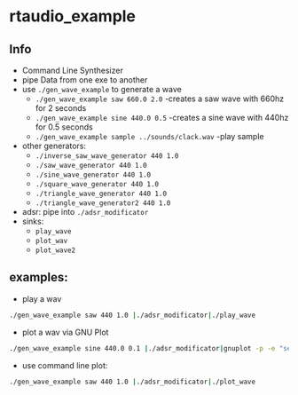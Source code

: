 # rtaudio_example

## Info
- Command Line Synthesizer
- pipe Data from one exe to another
- use `./gen_wave_example` to generate a wave
  - `./gen_wave_example saw 660.0 2.0` -creates a saw wave with 660hz for 2 seconds
  - `./gen_wave_example sine 440.0 0.5` -creates a sine wave with 440hz for 0.5 seconds
  - `./gen_wave_example sample ../sounds/clack.wav` -play sample
- other generators:
  - `./inverse_saw_wave_generator 440 1.0`
  - `./saw_wave_generator 440 1.0`
  - `./sine_wave_generator 440 1.0`
  - `./square_wave_generator 440 1.0`
  - `./triangle_wave_generator 440 1.0`
  - `./triangle_wave_generator2 440 1.0`
- adsr: pipe into `./adsr_modificator`
- sinks:
  - `play_wave`
  - `plot_wav`
  - `plot_wave2`

## examples:
- play a wav
```bash
./gen_wave_example saw 440 1.0 |./adsr_modificator|./play_wave
```
- plot a wav via GNU Plot
```bash
./gen_wave_example sine 440.0 0.1 |./adsr_modificator|gnuplot -p -e "set xrange[1:4800]; plot '-' "
```
- use command line plot:
```bash
./gen_wave_example saw 440 1.0 |./adsr_modificator|./plot_wave
```

